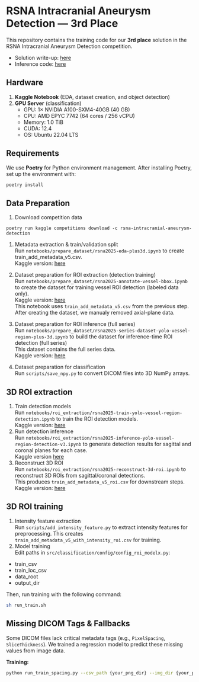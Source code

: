 # RSNA Intracranial Aneurysm Detection — 3rd Place

This repository contains the training code for our **3rd place** solution in the RSNA Intracranial Aneurysm Detection competition.

- Solution write-up: [here](https://www.kaggle.com/competitions/rsna-intracranial-aneurysm-detection/writeups/3rd-place-solution)  
- Inference code: [here](https://www.kaggle.com/code/tamotamo/rsna2025-3rd-place-inference)

## Hardware

1. **Kaggle Notebook** (EDA, dataset creation, and object detection)  
2. **GPU Server** (classification)  
   - GPU: 1× NVIDIA A100-SXM4-40GB (40 GB)  
   - CPU: AMD EPYC 7742 (64 cores / 256 vCPU)  
   - Memory: 1.0 TiB  
   - CUDA: 12.4  
   - OS: Ubuntu 22.04 LTS  

## Requirements

We use **Poetry** for Python environment management. After installing Poetry, set up the environment with:

```bash
poetry install

```

## Data Preparation
1. Download competition data
```
poetry run kaggle competitions download -c rsna-intracranial-aneurysm-detection
```
1. Metadata extraction & train/validation split  
Run `notebooks/prepare_dataset/rsna2025-eda-plus3d.ipynb` to create train_add_metadata_v5.csv.  
Kaggle version: [here](https://www.kaggle.com/code/tamotamo/rsna2025-eda-plus3d)

1. Dataset preparation for ROI extraction (detection training)  
Run `notebooks/prepare_dataset/rsna2025-annotate-vessel-bbox.ipynb` to create the dataset for training vessel ROI detection (labeled data only).  
Kaggle version: [here](https://www.kaggle.com/code/tamotamo/rsna2025-annotate-vessel-bbox)  
This notebook uses `train_add_metadata_v5.csv` from the previous step.  
After creating the dataset, we manualy removed axial-plane data.

1. Dataset preparation for ROI inference (full series)  
Run `notebooks/prepare_dataset/rsna2025-series-dataset-yolo-vessel-region-plus-3d.ipynb` to build the dataset for inference-time ROI detection (full series)  
This dataset contains the full series data.  
Kaggle version: [here](https://www.kaggle.com/code/tamotamo/rsna2025-series-dataset-yolo-vessel-region-plus-3d)

1. Dataset preparation for classification  
Run `scripts/save_npy.py` to convert DICOM files into 3D NumPy arrays.

## 3D ROI extraction
1. Train detection models  
Run `notebooks/roi_extraction/rsna2025-train-yolo-vessel-region-detection.ipynb` to train the ROI detection models.  
Kaggle version: [here](https://www.kaggle.com/code/tamotamo/rsna2025-train-yolo-vessel-region-detection)
1. Run detection inference  
Run `notebooks/roi_extraction/rsna2025-inference-yolo-vessel-region-detection-v3.ipynb` to generate detection results for sagittal and coronal planes for each case.  
Kaggle version [here](https://www.kaggle.com/code/tamotamo/rsna2025-inference-yolo-vessel-region-detection-v3)
1. Reconstruct 3D ROI  
Run `notebooks/roi_extraction/rsna2025-reconstruct-3d-roi.ipynb` to reconstruct 3D ROIs from sagittal/coronal detections.  
This produces `train_add_metadata_v5_roi.csv` for downstream steps.  
Kaggle version: [here](https://www.kaggle.com/code/tamotamo/rsna2025-reconstruct-3d-roi)

## 3D ROI training
1. Intensity feature extraction  
Run `scripts/add_intensity_feature.py` to extract intensity features for preprocessing.
This creates `train_add_metadata_v5_with_intensity_roi.csv` for training.
1. Model training  
Edit paths in `src/classification/config/config_roi_modelx.py`:
- train_csv
- train_loc_csv
- data_root
- output_dir

Then, run training with the following command:
```bash
sh run_train.sh
```

## Missing DICOM Tags & Fallbacks
Some DICOM files lack critical metadata tags (e.g., `PixelSpacing`, `SliceThickness`). We trained a regression model to predict these missing values from image data.

**Training:**
```bash
python run_train_spacing.py --csv_path {your_png_dir} --img_dir {your_png_dir} --output_dir {your_output_dir}
```
